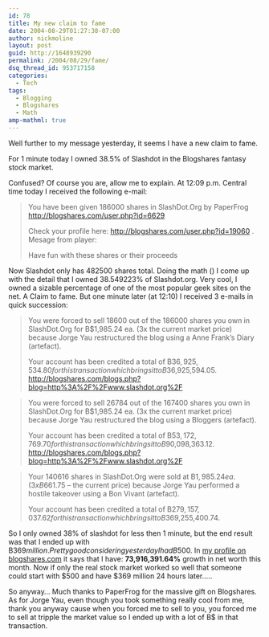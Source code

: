```yaml
---
id: 78
title: My new claim to fame
date: 2004-08-29T01:27:38-07:00
author: nickmoline
layout: post
guid: http://1648939290
permalink: /2004/08/29/fame/
dsq_thread_id: 953717158
categories:
  - Tech
tags:
  - Blogging
  - Blogshares
  - Math
amp-mathml: true
---
```

Well further to my message yesterday, it seems I have a new claim to fame.

<!--more-->

For 1 minute today I owned 38.5% of Slashdot in the Blogshares fantasy stock market.

Confused? Of course you are, allow me to explain. At 12:09 p.m. Central time today I received the following e-mail:

> You have been given 186000 shares in SlashDot.Org by PaperFrog  
> http://blogshares.com/user.php?id=6629
> 
> Check your profile here: http://blogshares.com/user.php?id=19060 . Mesage from player:
> 
> Have fun with these shares or their proceeds

Now Slashdot only has 482500 shares total. Doing the math (<amp-mathml layout="container" data-formula="\[ p = 186000 / 482500 * 100 \]" inline></amp-mathml>) I come up with the detail that I owned 38.549223% of Slashdot.org. Very cool, I owned a sizable percentage of one of the most popular geek sites on the net. A Claim to fame. But one minute later (at 12:10) I received 3 e-mails in quick succession:

> You were forced to sell 18600 out of the 186000 shares you own in SlashDot.Org for B$1,985.24 ea. (3x the current market price) because Jorge Yau restructured the blog using a Anne Frank&#8217;s Diary (artefact).
> 
> Your account has been credited a total of B$36,925,534.80 for this transaction which brings it to B$36,925,594.05. http://blogshares.com/blogs.php?blog=http%3A%2F%2Fwww.slashdot.org%2F

> You were forced to sell 26784 out of the 167400 shares you own in SlashDot.Org for B$1,985.24 ea. (3x the current market price) because Jorge Yau restructured the blog using a Bloggers (artefact).
> 
> Your account has been credited a total of B$53,172,769.70 for this transaction which brings it to B$90,098,363.12. http://blogshares.com/blogs.php?blog=http%3A%2F%2Fwww.slashdot.org%2F

> Your 140616 shares in SlashDot.Org were sold at B$1,985.24 ea. (3 x B$661.75 &#8211; the current price) because Jorge Yau performed a hostile takeover using a Bon Vivant (artefact).
> 
> Your account has been credited a total of B$279,157,037.62 for this transaction which brings it to B$369,255,400.74.

So I only owned 38% of slashdot for less then 1 minute, but the end result was that I ended up with B$369 million. Pretty good considering yesterday I had B$500. In [my profile on blogshares.com](http://blogshares.com/user.php?id=19060) it says that I have: **73,916,391.64%** growth in net worth this month. Now if only the real stock market worked so well that someone could start with $500 and have $369 million 24 hours later&#8230;..

So anyway&#8230; Much thanks to PaperFrog for the massive gift on Blogshares. As for Jorge Yau, even though you took something really cool from me, thank you anyway cause when you forced me to sell to you, you forced me to sell at tripple the market value so I ended up with a lot of B$ in that transaction.